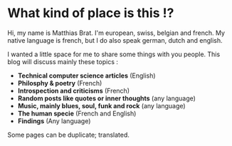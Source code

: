 # What kind of place is this !?

Hi, my name is Matthias Brat. I'm european, swiss, belgian and french.
My native language is french, but I do also speak german, dutch and english.

I wanted a little space for me to share some things with you people.
This blog will discuss mainly these topics :
- **Technical computer science articles** (English)
- **Philosphy & poetry** (French)
- **Introspection and criticisms** (French)
- **Random posts like quotes or inner thoughts** (any language)
- **Music, mainly blues, soul, funk and rock** (any language)
- **The human specie** (French and English)
- **Findings** (Any language)

Some pages can be duplicate; translated.